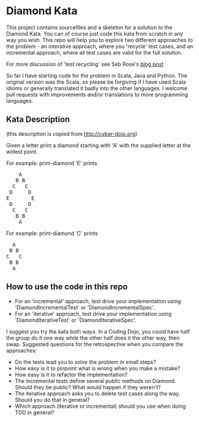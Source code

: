 Diamond Kata
============

This project contains sourcefiles and a skeleton for a solution to the Diamond Kata. You can of course just code
this kata from scratch in any way you wish. This repo will help you to explore two different approaches to the
problem - an interative approach, where you 'recycle' test cases, and an incremental approach, where all test cases
are valid for the full solution.

For more discussion of 'test recycling' see Seb Rose's [blog post](http://claysnow.co.uk/recycling-tests-in-tdd/)

So far I have starting code for the problem in Scala, Java and Python. The original version was the Scala, so please be
forgiving if I have used Scala idioms or generally translated it badly into the other languages. I welcome pull requests
with improvements and/or translations to more programming languages.

Kata Description
----------------

(this description is copied from http://cyber-dojo.org)

Given a letter print a diamond starting with 'A'
with the supplied letter at the widest point.

For example: print-diamond 'E' prints

<pre>
    A
   B B
  C   C
 D     D
E       E
 D     D
  C   C
   B B
    A
</pre>
For example: print-diamond 'C' prints

<pre>
  A
 B B
C   C
 B B
  A
</pre>

How to use the code in this repo
--------------------------------

* For an 'incremental' approach, test drive your implementation using 'DiamondIncrementalTest' or 'DiamondIncrementalSpec'.
* For an 'iterative' approach, test drive your implementation using 'DiamondIterativeTest' or 'DiamondIterativeSpec'.

I suggest you try the kata both ways. In a Coding Dojo, you could have half the group do it one way while the other
half does it the other way, then swap. Suggested questions for the retrospective when you compare the approaches:

* Do the tests lead you to solve the problem in small steps?
* How easy is it to pinpoint what is wrong when you make a mistake?
* How easy is it to refactor the implementation?
* The incremental tests define several public methods on Diamond. Should they be public? What would happen if they weren't?
* The iterative approach asks you to delete test cases along the way. Should you do that in general?
* Which approach (iterative or incremental) should you use when doing TDD in general?